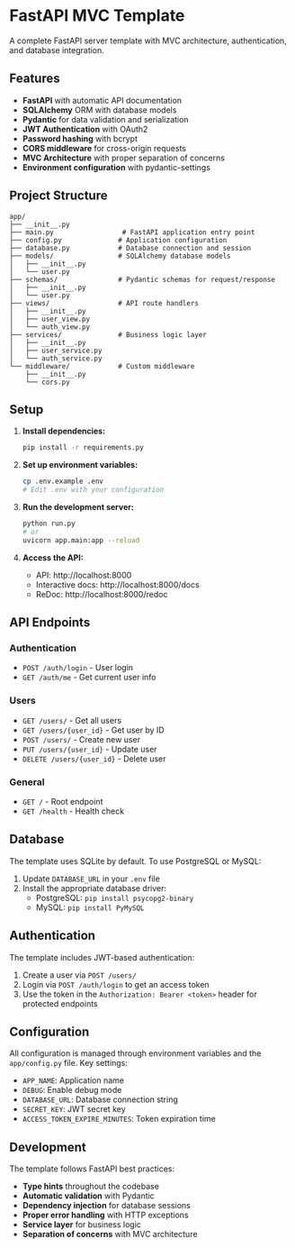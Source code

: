 # FastAPI MVC Template

A complete FastAPI server template with MVC architecture, authentication, and database integration.

## Features

- **FastAPI** with automatic API documentation
- **SQLAlchemy** ORM with database models
- **Pydantic** for data validation and serialization
- **JWT Authentication** with OAuth2
- **Password hashing** with bcrypt
- **CORS middleware** for cross-origin requests
- **MVC Architecture** with proper separation of concerns
- **Environment configuration** with pydantic-settings

## Project Structure

```
app/
├── __init__.py
├── main.py                 # FastAPI application entry point
├── config.py              # Application configuration
├── database.py            # Database connection and session
├── models/                # SQLAlchemy database models
│   ├── __init__.py
│   └── user.py
├── schemas/               # Pydantic schemas for request/response
│   ├── __init__.py
│   └── user.py
├── views/                 # API route handlers
│   ├── __init__.py
│   ├── user_view.py
│   └── auth_view.py
├── services/              # Business logic layer
│   ├── __init__.py
│   ├── user_service.py
│   └── auth_service.py
└── middleware/            # Custom middleware
    ├── __init__.py
    └── cors.py
```

## Setup

1. **Install dependencies:**
   ```bash
   pip install -r requirements.py
   ```

2. **Set up environment variables:**
   ```bash
   cp .env.example .env
   # Edit .env with your configuration
   ```

3. **Run the development server:**
   ```bash
   python run.py
   # or
   uvicorn app.main:app --reload
   ```

4. **Access the API:**
   - API: http://localhost:8000
   - Interactive docs: http://localhost:8000/docs
   - ReDoc: http://localhost:8000/redoc

## API Endpoints

### Authentication
- `POST /auth/login` - User login
- `GET /auth/me` - Get current user info

### Users
- `GET /users/` - Get all users
- `GET /users/{user_id}` - Get user by ID
- `POST /users/` - Create new user
- `PUT /users/{user_id}` - Update user
- `DELETE /users/{user_id}` - Delete user

### General
- `GET /` - Root endpoint
- `GET /health` - Health check

## Database

The template uses SQLite by default. To use PostgreSQL or MySQL:

1. Update `DATABASE_URL` in your `.env` file
2. Install the appropriate database driver:
   - PostgreSQL: `pip install psycopg2-binary`
   - MySQL: `pip install PyMySQL`

## Authentication

The template includes JWT-based authentication:

1. Create a user via `POST /users/`
2. Login via `POST /auth/login` to get an access token
3. Use the token in the `Authorization: Bearer <token>` header for protected endpoints

## Configuration

All configuration is managed through environment variables and the `app/config.py` file. Key settings:

- `APP_NAME`: Application name
- `DEBUG`: Enable debug mode
- `DATABASE_URL`: Database connection string
- `SECRET_KEY`: JWT secret key
- `ACCESS_TOKEN_EXPIRE_MINUTES`: Token expiration time

## Development

The template follows FastAPI best practices:

- **Type hints** throughout the codebase
- **Automatic validation** with Pydantic
- **Dependency injection** for database sessions
- **Proper error handling** with HTTP exceptions
- **Service layer** for business logic
- **Separation of concerns** with MVC architecture
